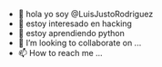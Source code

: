 - 👋 hola yo soy @LuisJustoRodriguez
- 👀 estoy interesado en hacking
- 🌱 estoy aprendiendo python
- 💞️ I’m looking to collaborate on ...
- 📫 How to reach me ...

<!---
LuisJustoRodriguez/LuisJustoRodriguez is a ✨ special ✨ repository because its `README.md` (this file) appears on your GitHub profile.
You can click the Preview link to take a look at your changes.
--->
